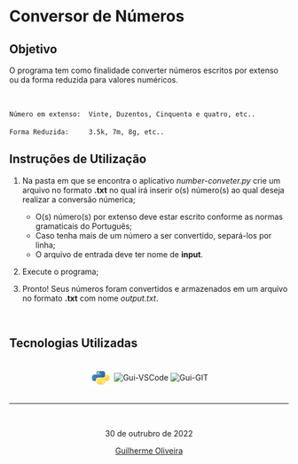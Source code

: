 # Conversor de Números

## Objetivo

O programa tem como finalidade converter números escritos por extenso ou da forma reduzida para valores numéricos.

<br>

    Número em extenso:  Vinte, Duzentos, Cinquenta e quatro, etc..

    Forma Reduzida:     3.5k, 7m, 8g, etc..

## Instruções de Utilização

1. Na pasta em que se encontra o aplicativo *number-conveter.py* crie um arquivo no formato **.txt** no qual irá inserir o(s) número(s) ao qual deseja realizar a conversão númerica;

    * O(s) número(s) por extenso deve estar escrito conforme as normas gramaticais do Português;
    * Caso tenha mais de um número a ser convertido, separá-los por linha;
    * O arquivo de entrada deve ter nome de **input**.

2. Execute o programa;

3. Pronto! Seus números foram convertidos e armazenados em um arquivo no formato **.txt** com nome *output.txt*.

<br>

## Tecnologias Utilizadas

<div style="display: inline_block" align="center"><br>
    <img align="center" alt="Gui-Python" height="30" width="40" src="https://raw.githubusercontent.com/devicons/devicon/master/icons/python/python-original.svg">
    <img align="center" alt="Gui-VSCode" height="30" width="40" src="https://cdn.jsdelivr.net/gh/devicons/devicon/icons/vscode/vscode-original.svg">
    <img align="center" alt="Gui-GIT" height="30" width="40" src="https://cdn.jsdelivr.net/gh/devicons/devicon/icons/git/git-original.svg">
</div>
<br>

***

<div style="display: inline_block" align="center"><br>

 30 de outrubro de 2022

[Guilherme Oliveira](https://github.com/guioliveiras)
